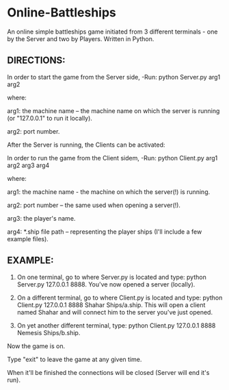 # Online-Battleships
An online simple battleships game initiated from 3 different terminals - one by the Server and two by Players. Written in Python.

DIRECTIONS:
-----------

In order to start the game from the Server side, -Run: python Server.py arg1 arg2

where:

arg1: the machine name – the machine name on which the server is running (or "127.0.0.1" to run it locally).

arg2: port number.



After the Server is running, the Clients can be activated:


In order to run the game from the Client sidem, -Run: python Client.py arg1 arg2 arg3 arg4

where:

arg1: the machine name - the machine on which the server(!) is running.

arg2: port number – the same used when opening a server(!).

arg3: the player's name.

arg4: *.ship file path – representing the player ships (I'll include a few example files).





EXAMPLE:
---------

1) On one terminal, go to where Server.py is located and type: python Server.py 127.0.0.1 8888. You've now opened a server (locally).

2) On a different terminal, go to where Client.py is located and type: python Client.py 127.0.0.1 8888 Shahar Ships/a.ship. This will open a client named Shahar and will connect him to the server you've just opened.

3) On yet another different terminal, type: python Client.py 127.0.0.1 8888 Nemesis Ships/b.ship. 


Now the game is on.

Type "exit" to leave the game at any given time.

When it'll be finished the connections will be closed (Server will end it's run).
